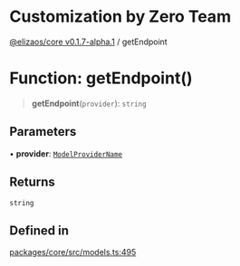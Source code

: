 # Customization by Zero Team

[@elizaos/core v0.1.7-alpha.1](../index.md) / getEndpoint

# Function: getEndpoint()

> **getEndpoint**(`provider`): `string`

## Parameters

• **provider**: [`ModelProviderName`](../enumerations/ModelProviderName.md)

## Returns

`string`

## Defined in

[packages/core/src/models.ts:495](https://github.com/elizaOS/eliza/blob/main/packages/core/src/models.ts#L495)
